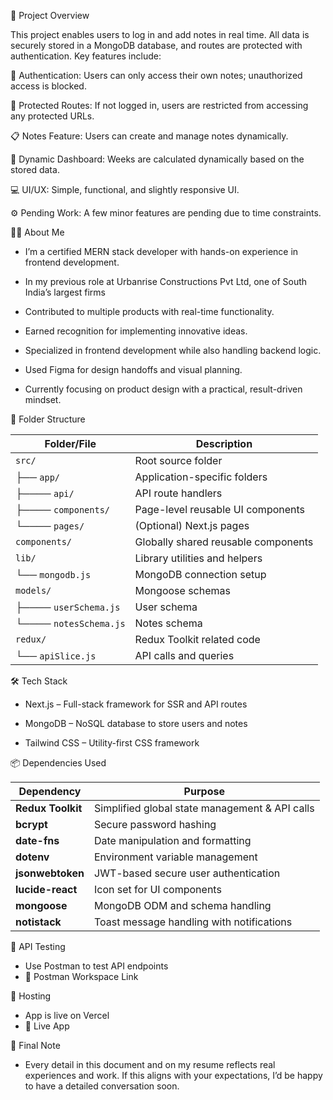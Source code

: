 🔷 Project Overview

This project enables users to log in and add notes in real time. All data is securely stored in a MongoDB database, and routes are protected with authentication. Key features include:

🔐 Authentication: Users can only access their own notes; unauthorized access is blocked.

📂 Protected Routes: If not logged in, users are restricted from accessing any protected URLs.

📋 Notes Feature: Users can create and manage notes dynamically.

📅 Dynamic Dashboard: Weeks are calculated dynamically based on the stored data.

💻 UI/UX: Simple, functional, and slightly responsive UI.

⚙️ Pending Work: A few minor features are pending due to time constraints.



👨‍💻 About Me

- I’m a certified MERN stack developer with hands-on experience in frontend development. 

- In my previous role at Urbanrise Constructions Pvt Ltd, one of South India’s largest firms

- Contributed to multiple products with real-time functionality.

- Earned recognition for implementing innovative ideas.

- Specialized in frontend development while also handling backend logic.

- Used Figma for design handoffs and visual planning.

- Currently focusing on product design with a practical, result-driven mindset.



📁 Folder Structure

| Folder/File            | Description                         |
| ---------------------- | ----------------------------------- |
| `src/`                 | Root source folder                  |
| ├── `app/`             | Application-specific folders        |
| ├──── `api/`           | API route handlers                  |
| ├──── `components/`    | Page-level reusable UI components   |
| └──── `pages/`         | (Optional) Next.js pages            |
| `components/`          | Globally shared reusable components |
| `lib/`                 | Library utilities and helpers       |
| └── `mongodb.js`       | MongoDB connection setup            |
| `models/`              | Mongoose schemas                    |
| ├──── `userSchema.js`  | User schema                         |
| └──── `notesSchema.js` | Notes schema                        |
| `redux/`               | Redux Toolkit related code          |
| └── `apiSlice.js`      | API calls and queries               |




🛠️ Tech Stack

- Next.js – Full-stack framework for SSR and API routes

- MongoDB – NoSQL database to store users and notes

- Tailwind CSS – Utility-first CSS framework



📦 Dependencies Used

| Dependency        | Purpose                                        |
| ----------------- | ---------------------------------------------- |
| **Redux Toolkit** | Simplified global state management & API calls |
| **bcrypt**        | Secure password hashing                        |
| **date-fns**      | Date manipulation and formatting               |
| **dotenv**        | Environment variable management                |
| **jsonwebtoken**  | JWT-based secure user authentication           |
| **lucide-react**  | Icon set for UI components                     |
| **mongoose**      | MongoDB ODM and schema handling                |
| **notistack**     | Toast message handling with notifications      |



🔌 API Testing

- Use Postman to test API endpoints
- 🔗 Postman Workspace Link



🚀 Hosting

- App is live on Vercel
- 🔗 Live App



📝 Final Note

- Every detail in this document and on my resume reflects real experiences and work. If this aligns with your expectations, I’d be happy to have a detailed conversation soon.





